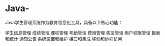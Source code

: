 # Java-
Java学生管理系统作为教育信息化工具，具备以下核心功能：

学生信息管理
成绩管理
课程管理
考勤管理
费用管理
奖惩管理
用户权限管理
报表和统计
通知公告
系统设置和维护
接口和集成
移动和远程访问

